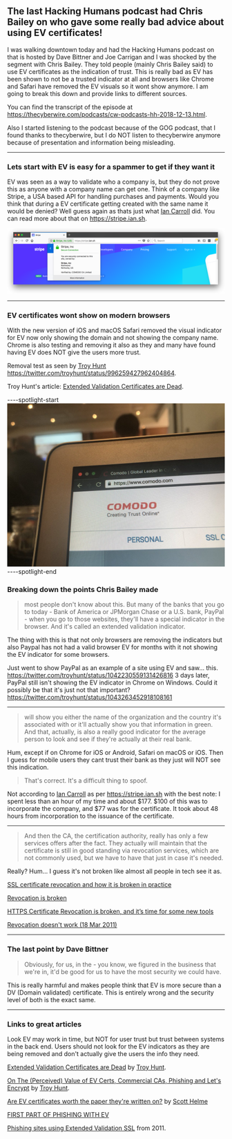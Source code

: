 ## The last Hacking Humans podcast had Chris Bailey on who gave some really bad advice about using EV certificates!

I was walking downtown today and had the Hacking Humans podcast on that is hosted by Dave Bittner and Joe Carrigan and I was shocked by the segment with Chris Bailey. They told people (mainly Chris Bailey said) to use EV certificates as the indication of trust. This is really bad as EV has been shown to not be a trusted indicator at all and browsers like Chrome and Safari have removed the EV visuals so it wont show anymore. I am going to break this down and provide links to different sources.

You can find the transcript of the episode at https://thecyberwire.com/podcasts/cw-podcasts-hh-2018-12-13.html.

Also I started listening to the podcast because of the GOG podcast, that I found thanks to  thecyberwire, but I do NOT listen to thecyberwire anymore because of presentation and information being misleading.

----

### Lets start with EV is easy for a spammer to get if they want it
EV was seen as a way to validate who a company is, but they do not prove this as anyone with a company name can get one. Think of a company like Stripe, a USA based API for handling purchases and payments. Would you think that during a EV certificate getting created with the same name it would be denied? Well guess again as thats just what [Ian Carroll](https://twitter.com/iangcarroll) did. You can read more about that on https://stripe.ian.sh.

![](/images/blog/ian_firefox.png)

----

### EV certificates wont show on modern browsers
With the new version of iOS and macOS Safari removed the visual indicator for EV now only showing the domain and not showing the company name. Chrome is also testing and removing it also as they and many have found having EV does NOT give the users more trust.

Removal test as seen by [Troy Hunt](https://twitter.com/troyhunt) https://twitter.com/troyhunt/status/996259427962404864.

Troy Hunt's article: [Extended Validation Certificates are Dead](https://www.troyhunt.com/extended-validation-certificates-are-dead/).

----spotlight-start
![](/images/blog/chrome_evtest.jpg)
----spotlight-end

### Breaking down the points Chris Bailey made

> most people don't know about this. But many of the banks that you go to today - Bank of America or JPMorgan Chase or a U.S. bank, PayPal - when you go to those websites, they'll have a special indicator in the browser. And it's called an extended validation indicator.

The thing with this is that not only browsers are removing the indicators but also Paypal has not had a valid browser EV for months with it not showing the EV indicator for some browsers.

Just went to show PayPal as an example of a site using EV and saw... this. https://twitter.com/troyhunt/status/1042230559131426816
3 days later, PayPal still isn't showing the EV indicator in Chrome on Windows. Could it possibly be that it's just not that important? https://twitter.com/troyhunt/status/1043263452918108161

----

> will show you either the name of the organization and the country it's associated with or it'll actually show you that information in green. And that, actually, is also a really good indicator for the average person to look and see if they're actually at their real bank.

Hum, except if on Chrome for iOS or Android, Safari on macOS or iOS. Then I guess for mobile users they cant trust their bank as they just will NOT see this indication.

> That's correct. It's a difficult thing to spoof.

Not according to [Ian Carroll](https://twitter.com/iangcarroll) as per https://stripe.ian.sh with the best note: I spent less than an hour of my time and about $177. $100 of this was to incorporate the company, and $77 was for the certificate. It took about 48 hours from incorporation to the issuance of the certificate.

----

> And then the CA, the certification authority, really has only a few services offers after the fact. They actually will maintain that the certificate is still in good standing via revocation services, which are not commonly used, but we have to have that just in case it's needed.

Really? Hum... I guess it's not broken like almost all people in tech see it as.

[SSL certificate revocation and how it is broken in practice](https://medium.com/@alexeysamoshkin/how-ssl-certificate-revocation-is-broken-in-practice-af3b63b9cb3)

[Revocation is broken](https://scotthelme.co.uk/revocation-is-broken/)

[HTTPS Certificate Revocation is broken, and it’s time for some new tools](https://arstechnica.com/information-technology/2017/07/https-certificate-revocation-is-broken-and-its-time-for-some-new-tools/)

[Revocation doesn't work (18 Mar 2011)](https://www.imperialviolet.org/2011/03/18/revocation.html)

----

### The last point by Dave Bittner
> Obviously, for us, in the - you know, we figured in the business that we're in, it'd be good for us to have the most security we could have.

This is really harmful and makes people think that EV is more secure than a DV (Domain validated) certificate. This is entirely wrong and the security level of both is the exact same.

----

### Links to great articles
Look EV may work in time, but NOT for user trust but trust between systems in the back end. Users should not look for the EV indicators as they are being removed and don't actually give the users the info they need.

[Extended Validation Certificates are Dead](https://www.troyhunt.com/extended-validation-certificates-are-dead/) by [Troy Hunt](https://twitter.com/troyhunt).

[On The (Perceived) Value of EV Certs, Commercial CAs, Phishing and Let's Encrypt](https://www.troyhunt.com/on-the-perceived-value-ev-certs-cas-phishing-lets-encrypt/) by [Troy Hunt](https://twitter.com/troyhunt).

[Are EV certificates worth the paper they're written on?](https://scotthelme.co.uk/are-ev-certificates-worth-the-paper-theyre-written-on/) by [Scott Helme](https://twitter.com/Scott_Helme)

[FIRST PART OF PHISHING WITH EV](https://www.typewritten.net/writer/ev-phishing/)

[Phishing sites using Extended Validation SSL](https://news.netcraft.com/archives/2011/12/30/phishing-sites-using-extended-validation-ssl.html) from 2011.
